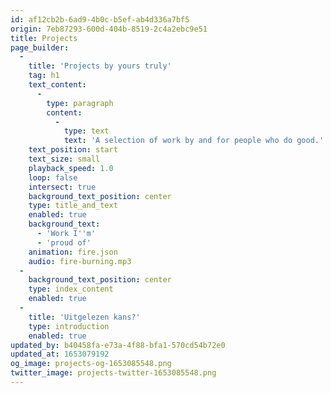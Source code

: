 ```yaml
---
id: af12cb2b-6ad9-4b0c-b5ef-ab4d336a7bf5
origin: 7eb87293-600d-404b-8519-2c4a2ebc9e51
title: Projects
page_builder:
  -
    title: 'Projects by yours truly'
    tag: h1
    text_content:
      -
        type: paragraph
        content:
          -
            type: text
            text: 'A selection of work by and for people who do good.'
    text_position: start
    text_size: small
    playback_speed: 1.0
    loop: false
    intersect: true
    background_text_position: center
    type: title_and_text
    enabled: true
    background_text:
      - 'Work I''m'
      - 'proud of'
    animation: fire.json
    audio: fire-burning.mp3
  -
    background_text_position: center
    type: index_content
    enabled: true
  -
    title: 'Uitgelezen kans?'
    type: introduction
    enabled: true
updated_by: b40458fa-e73a-4f88-bfa1-570cd54b72e0
updated_at: 1653079192
og_image: projects-og-1653085548.png
twitter_image: projects-twitter-1653085548.png
---
```

